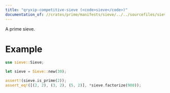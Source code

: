 ```yaml
---
title: "qryxip-competitive-sieve (<code>sieve</code>)"
documentation_of: //crates/prime/manifests/sieve/../../sourcefiles/sieve.rs
---
```

A prime sieve.

# Example

```rust
use sieve::Sieve;

let sieve = Sieve::new(30);

assert!(sieve.is_prime(2));
assert_eq!([(2, 2), (3, 2), (5, 2)], *sieve.factorize(900));
```
